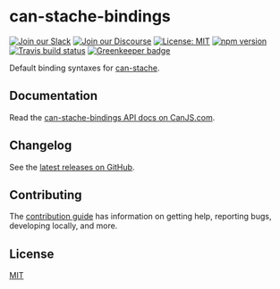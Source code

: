 # can-stache-bindings

[![Join our Slack](https://img.shields.io/badge/slack-join%20chat-611f69.svg)](https://www.bitovi.com/community/slack?utm_source=badge&utm_medium=badge&utm_campaign=pr-badge&utm_content=badge)
[![Join our Discourse](https://img.shields.io/discourse/https/forums.bitovi.com/posts.svg)](https://forums.bitovi.com/?utm_source=badge&utm_medium=badge&utm_campaign=pr-badge&utm_content=badge)
[![License: MIT](https://img.shields.io/badge/license-MIT-blue.svg)](https://github.com/canjs/can-stache-bindings/blob/master/LICENSE.md)
[![npm version](https://badge.fury.io/js/can-stache-bindings.svg)](https://www.npmjs.com/package/can-stache-bindings)
[![Travis build status](https://travis-ci.org/canjs/can-stache-bindings.svg?branch=master)](https://travis-ci.org/canjs/can-stache-bindings)
[![Greenkeeper badge](https://badges.greenkeeper.io/canjs/can-stache-bindings.svg)](https://greenkeeper.io/)

Default binding syntaxes for [can-stache](https://github.com/canjs/can-stache).

## Documentation

Read the [can-stache-bindings API docs on CanJS.com](https://canjs.com/doc/can-stache-bindings.html).

## Changelog

See the [latest releases on GitHub](https://github.com/canjs/can-stache-bindings/releases).

## Contributing

The [contribution guide](https://github.com/canjs/can-stache-bindings/blob/master/CONTRIBUTING.md) has information on getting help, reporting bugs, developing locally, and more.

## License

[MIT](https://github.com/canjs/can-stache-bindings/blob/master/LICENSE.md)
